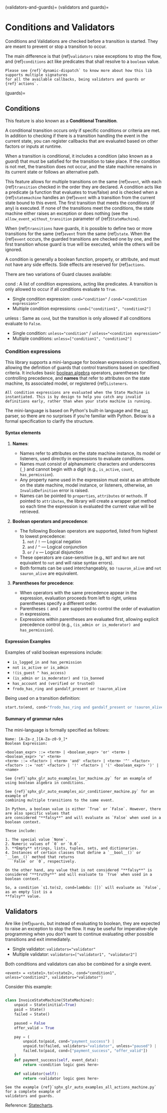 (validators-and-guards)=
(validators and guards)=
# Conditions and Validators

Conditions and Validations are checked before a transition is started. They are meant to prevent or stop a
transition to occur.

The main difference is that {ref}`validators` raise exceptions to stop the flow, and {ref}`conditions`
act like predicates that shall resolve to a ``boolean`` value.

```{seealso}
Please see {ref}`dynamic-dispatch` to know more about how this lib supports multiple signatures
for all the available callbacks, being validators and guards or {ref}`actions`.
```

(guards)=
## Conditions

This feature is also known as a **Conditional Transition**.

A conditional transition occurs only if specific conditions or criteria are met. In addition to checking if there is a transition handling the event in the current state, you can register callbacks that are evaluated based on other factors or inputs at runtime.

When a transition is conditional, it includes a condition (also known as a _guard_) that must be satisfied for the transition to take place. If the condition is not met, the transition does not occur, and the state machine remains in its current state or follows an alternative path.

This feature allows for multiple transitions on the same {ref}`event`, with each {ref}`transition` checked in the order they are declared. A condition acts like a predicate (a function that evaluates to true/false) and is checked when a {ref}`statemachine` handles an {ref}`event` with a transition from the current state bound to this event. The first transition that meets the conditions (if any) is executed. If none of the transitions meet the conditions, the state machine either raises an exception or does nothing (see the `allow_event_without_transition` parameter of {ref}`StateMachine`).

When {ref}`transitions` have guards, it is possible to define two or more transitions for the same {ref}`event` from the same {ref}`state`. When the {ref}`event` occurs, the guarded transitions are checked one by one, and the first transition whose guard is true will be executed, while the others will be ignored.

A condition is generally a boolean function, property, or attribute, and must not have any side effects. Side effects are reserved for {ref}`actions`.

There are two variations of Guard clauses available:

cond
: A list of condition expressions, acting like predicates. A transition is only allowed to occur if
all conditions evaluate to ``True``.
* Single condition expression: `cond="condition"` / `cond="<condition expression>"`
* Multiple condition expressions: `cond=["condition1", "condition2"]`

unless
: Same as `cond`, but the transition is only allowed if all conditions evaluate to ``False``.
* Single condition: `unless="condition"` / `unless="<condition expression>"`
* Multiple conditions: `unless=["condition1", "condition2"]`

### Condition expressions

This library supports a mini-language for boolean expressions in conditions, allowing the definition of guards that control transitions based on specified criteria. It includes basic [boolean algebra](https://en.wikipedia.org/wiki/Boolean_algebra) operators, parentheses for controlling precedence, and **names** that refer to attributes on the state machine, its associated model, or registered {ref}`Listeners`.

```{tip}
All condition expressions are evaluated when the State Machine is instantiated. This is by design to help you catch any invalid definitions early, rather than when your state machine is running.
```

The mini-language is based on Python's built-in language and the [`ast`](https://docs.python.org/3/library/ast.html) parser, so there are no surprises if you’re familiar with Python. Below is a formal specification to clarify the structure.

#### Syntax elements

1. **Names**:
   - Names refer to attributes on the state machine instance, its model or listeners, used directly in expressions to evaluate conditions.
   - Names must consist of alphanumeric characters and underscores (`_`) and cannot begin with a digit (e.g., `is_active`, `count`, `has_permission`).
   - Any property name used in the expression must exist as an attribute on the state machine, model instance, or listeners, otherwise, an `InvalidDefinition` error is raised.
   - Names can be pointed to `properties`, `attributes` or `methods`. If pointed to `attributes`, the library will create a
     wrapper get method so each time the expression is evaluated the current value will be retrieved.

2. **Boolean operators and precedence**:
   - The following Boolean operators are supported, listed from highest to lowest precedence:
     1. `not` / `!` — Logical negation
     2. `and` / `^` — Logical conjunction
     3. `or` / `v` — Logical disjunction
   - These operators are case-sensitive (e.g., `NOT` and `Not` are not equivalent to `not` and will raise syntax errors).
   - Both formats can be used interchangeably, so `!sauron_alive` and `not sauron_alive` are equivalent.

3. **Parentheses for precedence**:
   - When operators with the same precedence appear in the expression, evaluation proceeds from left to right, unless parentheses specify a different order.
   - Parentheses `(` and `)` are supported to control the order of evaluation in expressions.
   - Expressions within parentheses are evaluated first, allowing explicit precedence control (e.g., `(is_admin or is_moderator) and has_permission`).

#### Expression Examples

Examples of valid boolean expressions include:
- `is_logged_in and has_permission`
- `not is_active or is_admin`
- `!(is_guest ^ has_access)`
- `(is_admin or is_moderator) and !is_banned`
- `has_account and (verified or trusted)`
- `frodo_has_ring and gandalf_present or !sauron_alive`

Being used on a transition definition:

```python
start.to(end, cond="frodo_has_ring and gandalf_present or !sauron_alive")
```

#### Summary of grammar rules

The mini-language is formally specified as follows:

```
Name: [A-Za-z_][A-Za-z0-9_]*
Boolean Expression:

<boolean_expr> ::= <term> | <boolean_expr> 'or' <term> | <boolean_expr> 'v' <term>
<term> ::= <factor> | <term> 'and' <factor> | <term> '^' <factor>
<factor> ::= 'not' <factor> | '!' <factor> | '(' <boolean_expr> ')' | <name>

```

```{seealso}
See {ref}`sphx_glr_auto_examples_lor_machine.py` for an example of
using boolean algebra in conditions.
```

```{seealso}
See {ref}`sphx_glr_auto_examples_air_conditioner_machine.py` for an example of
combining multiple transitions to the same event.
```

```{hint}
In Python, a boolean value is either `True` or `False`. However, there are also specific values that
are considered "**falsy**" and will evaluate as `False` when used in a boolean context.

These include:

1. The special value `None`.
2. Numeric values of `0` or `0.0`.
3. **Empty** strings, lists, tuples, sets, and dictionaries.
4. Instances of certain classes that define a `__bool__()` or `__len__()` method that returns
   `False` or `0`, respectively.

On the other hand, any value that is not considered "**falsy**" is considered "**truthy**" and will evaluate to `True` when used in a boolean context.

So, a condition `s1.to(s2, cond=lambda: [])` will evaluate as `False`, as an empty list is a
**falsy** value.
```

## Validators


Are like {ref}`guards`, but instead of evaluating to boolean, they are expected to raise an
exception to stop the flow. It may be useful for imperative-style programming when you don't
want to continue evaluating other possible transitions and exit immediately.

* Single validator: `validators="validator"`
* Multiple validator: `validators=["validator1", "validator2"]`

Both conditions and validators can also be combined for a single event.

    <event> = <state1>.to(<state2>, cond="condition1", unless="condition2", validators="validator")

Consider this example:

```py

class InvoiceStateMachine(StateMachine):
    unpaid = State(initial=True)
    paid = State()
    failed = State()

    paused = False
    offer_valid = True

    pay = (
        unpaid.to(paid, cond="payment_success") |
        unpaid.to(failed, validators="validator", unless="paused") |
        failed.to(paid, cond=["payment_success", "offer_valid"])
    )
    def payment_success(self, event_data):
        return <condition logic goes here>

    def validator(self):
        return <validator logic goes here>
```
```{seealso}
See the example {ref}`sphx_glr_auto_examples_all_actions_machine.py` for a complete example of
validators and guards.
```

Reference: [Statecharts](https://statecharts.dev/).
